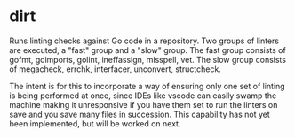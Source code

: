 # dirt
Runs linting checks against Go code in a repository. Two groups of linters are
executed, a "fast" group and a "slow" group. The fast group consists of gofmt,
goimports, golint, ineffassign, misspell, vet. The slow group consists of
megacheck, errchk, interfacer, unconvert, structcheck.

The intent is for this to incorporate a way of ensuring only one set of
linting is being performed at once, since IDEs like vscode can easily swamp
the machine making it unresponsive if you have them set to run the linters on
save and you save many files in succession. This capability has not yet been
implemented, but will be worked on next.